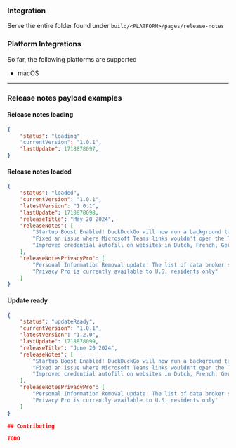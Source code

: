 ### Integration

Serve the entire folder found under `build/<PLATFORM>/pages/release-notes`

### Platform Integrations

So far, the following platforms are supported

- macOS

---

### Release notes payload examples

#### Release notes loading

```json
{
    "status": "loading"
    "currentVersion": "1.0.1",
    "lastUpdate": 1718878097,
}
```

#### Release notes loaded

```json
{
    "status": "loaded",
    "currentVersion": "1.0.1",
    "latestVersion": "1.0.1",
    "lastUpdate": 1718878098,
    "releaseTitle": "May 20 2024",
    "releaseNotes": [
        "Startup Boost Enabled! DuckDuckGo will now run a background task whenever you startup your computer to help it launch faster.",
        "Fixed an issue where Microsoft Teams links wouldn't open the Teams app.",
        "Improved credential autofill on websites in Dutch, French, German, Italian, Spanish, and Swedish."
    ],
    "releaseNotesPrivacyPro": [
        "Personal Information Removal update! The list of data broker sites we can scan and remove your info from is growing.",
        "Privacy Pro is currently available to U.S. residents only"
    ]
}
```

#### Update ready

```json
{
    "status": "updateReady",
    "currentVersion": "1.0.1",
    "latestVersion": "1.2.0",
    "lastUpdate": 1718878099,
    "releaseTitle": "June 20 2024",
    "releaseNotes": [
        "Startup Boost Enabled! DuckDuckGo will now run a background task whenever you startup your computer to help it launch faster.",
        "Fixed an issue where Microsoft Teams links wouldn't open the Teams app.",
        "Improved credential autofill on websites in Dutch, French, German, Italian, Spanish, and Swedish."
    ],
    "releaseNotesPrivacyPro": [
        "Personal Information Removal update! The list of data broker sites we can scan and remove your info from is growing.",
        "Privacy Pro is currently available to U.S. residents only"
    ]
}

## Contributing

TODO
